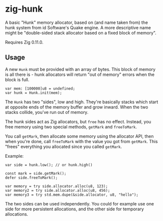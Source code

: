 # zig-hunk

A basic "Hunk" memory allocator, based on (and name taken from) the hunk
system from id Software's Quake engine. A more descriptive name might be
"double-sided stack allocator based on a fixed block of memory".

Requires Zig 0.11.0.

## Usage

A new `Hunk` must be provided with an array of bytes. This block of memory is
all there is - hunk allocators will return "out of memory" errors when the
block is full.

```zig
var mem: [100000]u8 = undefined;
var hunk = Hunk.init(mem);
```

The `Hunk` has two "sides", low and high. They're basically stacks which
start at opposite ends of the memory buffer and grow inward. When the two
stacks collide, you've run out of memory.

The hunk sides act as Zig allocators, but `free` has no effect. Instead, you
free memory using two special methods, `getMark` and `freeToMark`.

You call `getMark`, then allocate some memory using the allocator API, then
when you're done, call `freeToMark` with the value you got from `getMark`.
This "frees" everything you allocated since you called `getMark`.

Example:

```zig
var side = hunk.low(); // or hunk.high()

const mark = side.getMark();
defer side.freeToMark();

var memory = try side.allocator.alloc(u8, 123);
var memory2 = try side.allocator.alloc(u8, 456);
var memory3 = try std.mem.dupe(&side.allocator, u8, "hello");
```

The two sides can be used independently. You could for example use one side
for more persistent allocations, and the other side for temporary
allocations.
